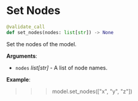 # Set Nodes

```python
@validate_call
def set_nodes(nodes: list[str]) -> None
```

Set the nodes of the model.

**Arguments**:

- `nodes` _list[str]_ - A list of node names.
  

**Example**:

  >>> model.set_nodes(["x", "y", "z"])

<a id="model.Model.get_nodes"></a>

